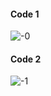<!--
#### Details Link
https://learn.sparkfun.com/tutorials/sik-experiment-guide-for-arduino---v32/experiment-6-reading-a-photoresistor
-->

#### Code 1
![-0](https://user-images.githubusercontent.com/92329466/227711261-2011f5f4-21f2-457b-a7fa-f93011a0d4d3.png)

#### Code 2
![-1](https://user-images.githubusercontent.com/92329466/227711267-feefb385-4a2a-4c7f-9a23-ecccfbf1c65e.png)
